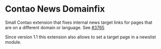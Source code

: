 Contao News Domainfix
=====================

Small Contao extension that fixes internal news target links for pages that are on a different domain or language. See [#3765](https://github.com/contao/core/issues/3765#issuecomment-102825299)

Since version 1.1 this extension also allows to set a target page in a newslist module.
